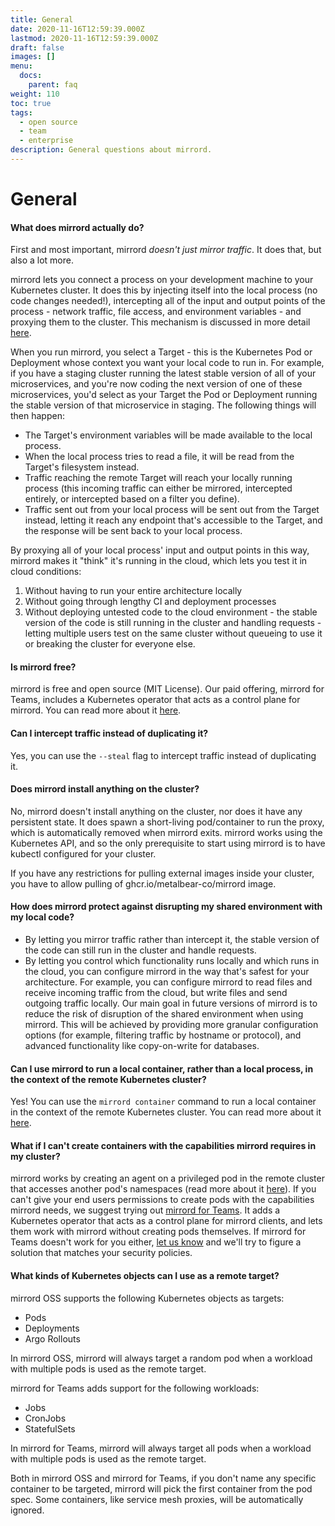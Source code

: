 ```yaml
---
title: General
date: 2020-11-16T12:59:39.000Z
lastmod: 2020-11-16T12:59:39.000Z
draft: false
images: []
menu:
  docs:
    parent: faq
weight: 110
toc: true
tags:
  - open source
  - team
  - enterprise
description: General questions about mirrord.
---
```


# General

#### What does mirrord actually do?

First and most important, mirrord _doesn't just mirror traffic_. It does that, but also a lot more.

mirrord lets you connect a process on your development machine to your Kubernetes cluster. It does this by injecting itself into the local process (no code changes needed!), intercepting all of the input and output points of the process - network traffic, file access, and environment variables - and proxying them to the cluster. This mechanism is discussed in more detail [here](../reference/architecture.md#mirrord-layer).

When you run mirrord, you select a Target - this is the Kubernetes Pod or Deployment whose context you want your local code to run in. For example, if you have a staging cluster running the latest stable version of all of your microservices, and you're now coding the next version of one of these microservices, you'd select as your Target the Pod or Deployment running the stable version of that microservice in staging. The following things will then happen:

- The Target's environment variables will be made available to the local process.
- When the local process tries to read a file, it will be read from the Target's filesystem instead.
- Traffic reaching the remote Target will reach your locally running process (this incoming traffic can either be mirrored, intercepted entirely, or intercepted based on a filter you define).
- Traffic sent out from your local process will be sent out from the Target instead, letting it reach any endpoint that's accessible to the Target, and the response will be sent back to your local process.

By proxying all of your local process' input and output points in this way, mirrord makes it "think" it's running in the cloud, which lets you test it in cloud conditions:

1. Without having to run your entire architecture locally
2. Without going through lengthy CI and deployment processes
3. Without deploying untested code to the cloud environment - the stable version of the code is still running in the cluster and handling requests - letting multiple users test on the same cluster without queueing to use it or breaking the cluster for everyone else.

#### Is mirrord free?

mirrord is free and open source (MIT License). Our paid offering, mirrord for Teams, includes a Kubernetes operator that acts as a control plane for mirrord. You can read more about it [here](../overview/teams.md).

#### Can I intercept traffic instead of duplicating it?

Yes, you can use the `--steal` flag to intercept traffic instead of duplicating it.

#### Does mirrord install anything on the cluster?

No, mirrord doesn't install anything on the cluster, nor does it have any persistent state. It does spawn a short-living pod/container to run the proxy, which is automatically removed when mirrord exits. mirrord works using the Kubernetes API, and so the only prerequisite to start using mirrord is to have kubectl configured for your cluster.

If you have any restrictions for pulling external images inside your cluster, you have to allow pulling of ghcr.io/metalbear-co/mirrord image.

#### How does mirrord protect against disrupting my shared environment with my local code?

- By letting you mirror traffic rather than intercept it, the stable version of the code can still run in the cluster and handle requests.
- By letting you control which functionality runs locally and which runs in the cloud, you can configure mirrord in the way that's safest for your architecture. For example, you can configure mirrord to read files and receive incoming traffic from the cloud, but write files and send outgoing traffic locally. Our main goal in future versions of mirrord is to reduce the risk of disruption of the shared environment when using mirrord. This will be achieved by providing more granular configuration options (for example, filtering traffic by hostname or protocol), and advanced functionality like copy-on-write for databases.

#### Can I use mirrord to run a local container, rather than a local process, in the context of the remote Kubernetes cluster?

Yes! You can use the `mirrord container` command to run a local container in the context of the remote Kubernetes cluster. You can read more about it [here](../using-mirrord/local-container.md).

#### What if I can't create containers with the capabilities mirrord requires in my cluster?

mirrord works by creating an agent on a privileged pod in the remote cluster that accesses another pod's namespaces (read more about it [here](https://metalbear.com/blog/getting-started-with-ephemeral-containers/)). If you can't give your end users permissions to create pods with the capabilities mirrord needs, we suggest trying out [mirrord for Teams](../overview/teams.md). It adds a Kubernetes operator that acts as a control plane for mirrord clients, and lets them work with mirrord without creating pods themselves. If mirrord for Teams doesn't work for you either, [let us know](mailto:hello@metalbear.com) and we'll try to figure a solution that matches your security policies.

#### What kinds of Kubernetes objects can I use as a remote target?

mirrord OSS supports the following Kubernetes objects as targets:

- Pods
- Deployments
- Argo Rollouts

In mirrord OSS, mirrord will always target a random pod when a workload with multiple pods is used as the remote target.

mirrord for Teams adds support for the following workloads:

- Jobs
- CronJobs
- StatefulSets

In mirrord for Teams, mirrord will always target all pods when a workload with multiple pods is used as the remote target.

Both in mirrord OSS and mirrord for Teams, if you don't name any specific container to be targeted, mirrord will pick the first container from the pod spec. Some containers, like service mesh proxies, will be automatically ignored.
